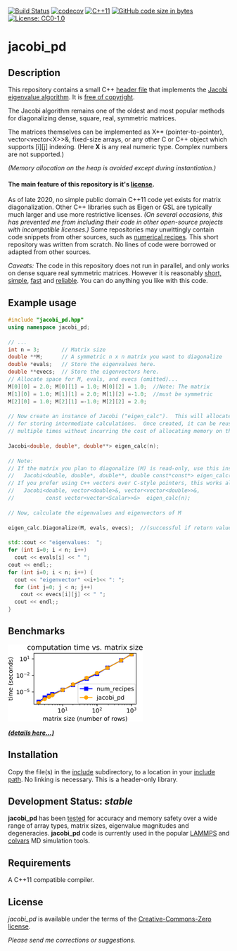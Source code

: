 [![Build Status](https://travis-ci.org/jewettaij/jacobi_pd.svg?branch=master)](https://travis-ci.org/jewettaij/jacobi_pd.svg?branch=master)
[![codecov](https://codecov.io/gh/jewettaij/jacobi_pd/branch/master/graph/badge.svg)](https://codecov.io/gh/jewettaij/jacobi_pd)
[![C++11](https://img.shields.io/badge/C%2B%2B-11-blue.svg)](https://isocpp.org/std/the-standard)
[![GitHub code size in bytes](https://img.shields.io/github/languages/code-size/jewettaij/jacobi_pd)]()
[![License: CC0-1.0](https://licensebuttons.net/p/mark/1.0/88x31.png)](https://creativecommons.org/publicdomain/zero/1.0/)


jacobi_pd
===========

## Description

This repository contains a small C++
[header file](include/jacobi_pd.hpp)
that implements the
[Jacobi eigenvalue algorithm](https://en.wikipedia.org/wiki/Jacobi_eigenvalue_algorithm).
It is [free of copyright](https://creativecommons.org/publicdomain/zero/1.0/).

The Jacobi algorithm remains one of the oldest and most popular methods for
diagonalizing dense, square, real, symmetric matrices.

The matrices themselves can be implemented as X\*\* (pointer-to-pointer),
vector\<vector\<X\>\>&, fixed-size arrays,
or any other C or C++ object which supports \[i\]\[j\] indexing.
(Here **X** is any real numeric type.  Complex numbers are not supported.)

*(Memory allocation on the heap is avoided except during instantiation.)*


#### The main feature of this repository is it's [license](LICENSE.md).

As of late 2020, no simple public domain C++11 code
yet exists for matrix diagonalization.
Other C++ libraries such as Eigen or GSL are typically
much larger and use more restrictive licenses.
*(On several occasions, this has prevented me from including
their code in other open-source projects with incompatible licenses.)*
Some repositories may unwittingly contain code
snippets from other sources, such as
[numerical recipes](http://mingus.as.arizona.edu/~bjw/software/boycottnr.html).
This short repository was written from scratch.
No lines of code were borrowed or adapted from other sources.



*Caveats:* The code in this repository does not run in parallel,
and only works on dense square real symmetric matrices.
However it is reasonably
[short, simple](include/jacobi_pd.hpp), 
[fast](benchmarks/README.md) and
[reliable](.travis.yml).
You can do anything you like with this code.


##  Example usage

```cpp
#include "jacobi_pd.hpp"
using namespace jacobi_pd;

// ...
int n = 3;       // Matrix size
double **M;      // A symmetric n x n matrix you want to diagonalize
double *evals;   // Store the eigenvalues here.
double **evecs;  // Store the eigenvectors here.
// Allocate space for M, evals, and evecs (omitted)...
M[0][0] = 2.0; M[0][1] = 1.0; M[0][2] = 1.0;  //Note: The matrix
M[1][0] = 1.0; M[1][1] = 2.0; M[1][2] =-1.0;  //must be symmetric
M[2][0] = 1.0; M[2][1] =-1.0; M[2][2] = 2.0;

// Now create an instance of Jacobi ("eigen_calc").  This will allocate space
// for storing intermediate calculations.  Once created, it can be reused
// multiple times without incurring the cost of allocating memory on the heap.

Jacobi<double, double*, double**> eigen_calc(n);

// Note:
// If the matrix you plan to diagonalize (M) is read-only, use this instead:
//   Jacobi<double, double*, double**, double const*const*> eigen_calc(n);
// If you prefer using C++ vectors over C-style pointers, this works also:
//   Jacobi<double, vector<double>&, vector<vector<double>>&,
//          const vector<vector<Scalar>>&>  eigen_calc(n);

// Now, calculate the eigenvalues and eigenvectors of M

eigen_calc.Diagonalize(M, evals, evecs);  //(successful if return value is != 0)

std::cout << "eigenvalues:  ";
for (int i=0; i < n; i++)
  cout << evals[i] << " ";
cout << endl;;
for (int i=0; i < n; i++) {
  cout << "eigenvector" <<i+1<< ": ";
  for (int j=0; j < n; j++)
    cout << evecs[i][j] << " ";
  cout << endl;;
}
```

## Benchmarks

[![benchmarks](benchmarks/benchmarks.png)](benchmarks/README.md)

[***(details here...)***](benchmarks/README.md)


## Installation

Copy the file(s) in the [include](include) subdirectory,
to a location in your
[include path](https://www.rapidtables.com/code/linux/gcc/gcc-i.html).
No linking is necessary.
This is a header-only library.


## Development Status: *stable*

**jacobi_pd** has been
[tested](.travis.yml)
for accuracy and memory safety
over a wide range of array types, matrix sizes,
eigenvalue magnitudes and degeneracies.
**jacobi_pd** code is currently used in the popular 
[LAMMPS](https://github.com/lammps/lammps/pull/2347)
and
[colvars](https://github.com/Colvars/colvars/pull/360)
MD simulation tools.


## Requirements

A C++11 compatible compiler.


## License

*jacobi_pd* is available under the terms of the [Creative-Commons-Zero license](LICENSE.md).

*Please send me corrections or suggestions.*


